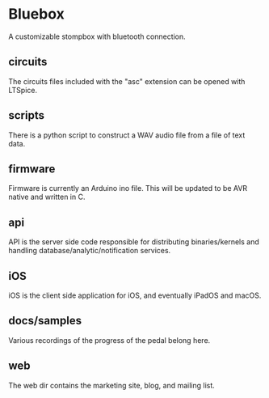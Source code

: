 # Bluebox
A customizable stompbox with bluetooth connection.

## circuits
The circuits files included with the "asc" extension can be opened with LTSpice.

## scripts
There is a python script to construct a WAV audio file from a file of text data.

## firmware
Firmware is currently an Arduino ino file. This will be updated to be AVR native and written in C.

## api
API is the server side code responsible for distributing binaries/kernels and handling database/analytic/notification services.

## iOS
iOS is the client side application for iOS, and eventually iPadOS and macOS.

## docs/samples
Various recordings of the progress of the pedal belong here.

## web
The web dir contains the marketing site, blog, and mailing list.
